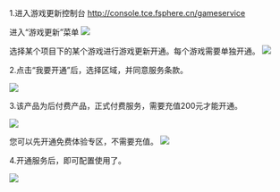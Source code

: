 1.进入游戏更新控制台 http://console.tce.fsphere.cn/gameservice

进入“游戏更新”菜单
![](http://imgcache.tce.fsphere.cn/image/mc.qcloudimg.com/static/img/cf8de59d629cb6638323fcf156df894c/kaitongfuwu.png)

选择某个项目下的某个游戏进行游戏更新开通。每个游戏需要单独开通。
![](http://imgcache.tce.fsphere.cn/image/mc.qcloudimg.com/static/img/c0d68c01a3ce342d85765fd7c0e4aed1/open-xiala.png)


2.点击“我要开通”后，选择区域，并同意服务条款。

![](http://imgcache.tce.fsphere.cn/image/mc.qcloudimg.com/static/img/9d27d88fa3dcaf179efb60c32af08f92/kaitongfuwu2.png)


3.该产品为后付费产品，正式付费服务，需要充值200元才能开通。

![](http://imgcache.tce.fsphere.cn/image/mc.qcloudimg.com/static/img/c6912b2f25d09e70457ea3e276920c21/kaitongfuwu3.png)

您可以先开通免费体验专区，不需要充值。
![](http://imgcache.tce.fsphere.cn/image/mc.qcloudimg.com/static/img/74a0fb62b171d5d05134a604f72a6dd1/open-mianfei.png)


4.开通服务后，即可配置使用了。

![](http://imgcache.tce.fsphere.cn/image/mc.qcloudimg.com/static/img/c9c3e7f6d5bbdfed28f29623e7a01436/mianfeitiyan.png)



